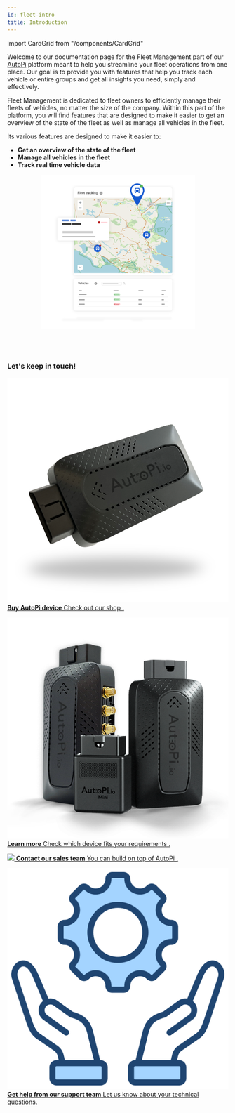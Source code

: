 ```yaml
---
id: fleet-intro
title: Introduction
---
```

import CardGrid from "/components/CardGrid"

Welcome to our documentation page for the Fleet Management part of our [AutoPi](https://www.autopi.io) 
platform meant to help you streamline your fleet operations from one place. Our 
goal is to provide you with features that help you track each vehicle or entire 
groups and get all insights you need, simply and effectively.  

Fleet Management is dedicated to fleet owners to efficiently manage their fleets 
of vehicles, no matter the size of the company. Within this part of the platform,
you will find features that are designed to make it easier to get an overview of 
the state of the fleet as well as manage all vehicles in the fleet. 

Its various features are designed to make it easier to:
- **Get an overview of the state of the fleet**
- **Manage all vehicles in the fleet**
- **Track real time vehicle data** 

<p align="center">
    <img src="/img/cloud/fleet_management/introduction/AutoPI_CTA_23-24_GeoMap_01_Flat.png" alt="Fleet intro graphics" width="70%" />
</p>

<br>
</br>

### Let's keep in touch!
<CardGrid home>

[![](/img/hardware/autopi_tmu_cm4/TMU_Floating_Topside_V1_scaled.png) **Buy AutoPi device** Check out our shop .](https://shop.autopi.io)

[![](/img/shared/autopi_devices_trans.png) **Learn more** Check which device fits your requirements .](https://www.autopi.io/hardware/compare/)

[![](/img/shared/favicon.ico) **Contact our sales team** You can build on top of AutoPi .](https://www.autopi.io/contact/)

[![](/img/shared/support_icon.png) **Get help from our support team** Let us know about your technical questions.](https://www.autopi.io/support/)

</CardGrid>
